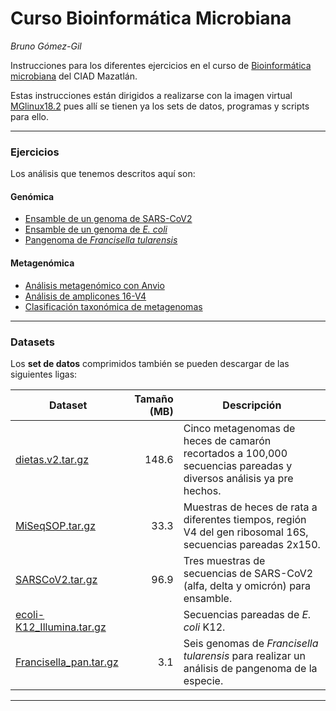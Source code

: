 # Curso Bioinformática Microbiana

*Bruno Gómez-Gil*

Instrucciones para los diferentes ejercicios en el curso de [Bioinformática microbiana](https://bioinformatica.ciad.mx/) del CIAD Mazatlán.

Estas instrucciones están dirigidos a realizarse con la imagen virtual [MGlinux18.2](https://bioinformatica.ciad.mx/programas/virtualizacion/mglinux) pues allí se tienen ya los sets de datos, programas y scripts para ello.
***
### Ejercicios

Los análisis que tenemos descritos aquí son:
#### Genómica
- [Ensamble de un genoma de SARS-CoV2](SARS-CoV_analysis.md)
- [Ensamble de un genoma de *E. coli*](Ecoli_assembly.md)
- [Pangenoma de *Francisella tularensis*](Pangenoma.md)

#### Metagenómica
- [Análisis metagenómico con Anvio](Shotgun_analysis.md)
- [Análisis de amplicones 16-V4](16S-V4_analysis.md)
- [Clasificación taxonómica de metagenomas](Taxonomic_classification.md)

***

### Datasets
Los **set de datos** comprimidos también se pueden descargar de las siguientes ligas:

| Dataset | Tamaño (MB) | Descripción |
| --- | ---: | --- |
| [dietas.v2.tar.gz](https://figshare.com/s/4e700c8c9ce853e74827) | 148.6 | Cinco metagenomas de heces de camarón recortados a 100,000 secuencias pareadas y diversos análisis ya pre hechos. |
| [MiSeqSOP.tar.gz](https://figshare.com/s/f21ca7e71285396a1020) | 33.3 | Muestras de heces de rata a diferentes tiempos, región V4 del gen ribosomal 16S, secuencias pareadas 2x150. |
| [SARSCoV2.tar.gz](https://figshare.com/s/766f0052088f2dab119c) | 96.9 | Tres muestras de secuencias de SARS-CoV2 (alfa, delta y omicrón) para ensamble. |
| [ecoli-K12_Illumina.tar.gz](https://drive.google.com/file/d/1NOcflmwa6ioLDOjFVhhl5TdhJbIgpBO1/view?usp=sharing) |  | Secuencias pareadas de *E. coli* K12. |
| [Francisella_pan.tar.gz](https://figshare.com/ndownloader/files/42746980) | 3.1 | Seis genomas de *Francisella tularensis* para realizar un análisis de pangenoma de la especie. |

***
